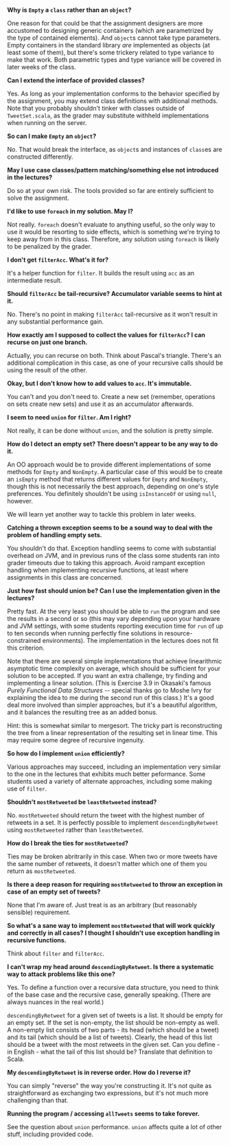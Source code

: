 **Why is `Empty` a `class` rather than an `object`?**

One reason for that could be that the assignment designers are more accustomed to designing generic containers (which are parametrized by the type of contained elements). And `object`s cannot take type parameters. Empty containers in the standard library *are* implemented as objects (at least some of them), but there's some trickery related to type variance to make that work. Both parametric types and type variance will be covered in later weeks of the class.

**Can I extend the interface of provided classes?**

Yes. As long as your implementation conforms to the behavior specified by the assignment, you may extend class definitions with additional methods. Note that you probably shouldn't tinker with classes outside of `TweetSet.scala`, as the grader may substitute withheld implementations when running on the server.

**So can I make `Empty` an `object`?**

No. That would break the interface, as `object`s and instances of `class`es are constructed differently.

**May I use case classes/pattern matching/something else not introduced in the lectures?**

Do so at your own risk. The tools provided so far are entirely sufficient to solve the assignment.

**I'd like to use `foreach` in my solution. May I?**

Not really. `foreach` doesn't evaluate to anything useful, so the only way to use it would be resorting to side effects, which is something we're trying to keep away from in this class. Therefore, any solution using `foreach` is likely to be penalized by the grader.

**I don't get `filterAcc`. What's it for?**

It's a helper function for `filter`. It builds the result using `acc` as an intermediate result.

**Should `filterAcc` be tail-recursive? Accumulator variable seems to hint at it.**

No. There's no point in making `filterAcc` tail-recursive as it won't result in any substantial performance gain.

**How exactly am I supposed to collect the values for `filterAcc`? I can recurse on just one branch.**

Actually, you can recurse on both. Think about Pascal's triangle. There's an additional complication in this case, as one of your recursive calls should be using the result of the other.

**Okay, but I don't know how to add values to `acc`. It's immutable.**

You can't and you don't need to. Create a new set (remember, operations on sets create new sets) and use it as an accumulator afterwards.

**I seem to need `union` for `filter`. Am I right?**

Not really, it can be done without `union`, and the solution is pretty simple.

**How do I detect an empty set? There doesn't appear to be any way to do it.**

An OO approach would be to provide different implementations of some methods for `Empty` and `NonEmpty`. A particular case of this would be to create an `isEmpty` method that returns different values for `Empty` and `NonEmpty`, though this is not necessarily the best approach, depending on one's style preferences. You definitely shouldn't be using `isInstanceOf` or using `null`, however.

We will learn yet another way to tackle this problem in later weeks.

**Catching a thrown exception seems to be a sound way to deal with the problem of handling empty sets.**

You shouldn't do that. Exception handling seems to come with substantial overhead on JVM, and in previous runs of the class some students ran into grader timeouts due to taking this approach. Avoid rampant exception handling when implementing recursive functions, at least where assignments in this class are concerned.

**Just how fast should union be? Can I use the implementation given in the lectures?**

Pretty fast. At the very least you should be able to `run` the program and see the results in a second or so (this may vary depending upon your hardware and JVM settings, with some students reporting execution time for `run` of up to ten seconds when running perfectly fine solutions in resource-constrained environments). The implementation in the lectures does not fit this criterion.

Note that there are several simple implementations that achieve linearithmic asymptotic time complexity on average, which should be sufficient for your solution to be accepted. If you want an extra challenge, try finding and implementing a linear solution. (This is Exercise 3.9 in Okasaki's famous *Purely Functional Data Structures* -- special thanks go to Moshe Ivry for explaining the idea to me during the second run of this class.) It's a good deal more involved than simpler approaches, but it's a beautiful algorithm, and it balances the resulting tree as an added bonus.

Hint: this is somewhat similar to mergesort. The tricky part is reconstructing the tree from a linear representation of the resulting set in linear time. This may require some degree of recursive ingenuity.

**So how do I implement `union` efficiently?**

Various approaches may succeed, including an implementation very similar to the one in the lectures that exhibits much better peformance. Some students used a variety of alternate approaches, including some making use of `filter`.

**Shouldn't `mostRetweeted` be `leastRetweeted` instead?**

No. `mostRetweeted` should return the tweet with the highest number of retweets in a set. It is perfectly possible to implement `descendingByRetweet` using `mostRetweeted` rather than `leastRetweeted`.

**How do I break the ties for `mostRetweeted`?**

Ties may be broken abritrarily in this case. When two or more tweets have the same number of retweets, it doesn't matter which one of them you return as `mostRetweeted`.

**Is there a deep reason for requiring `mostRetweeted` to throw an exception in case of an empty set of tweets?**

None that I'm aware of. Just treat is as an arbitrary (but reasonably sensible) requirement.

**So what's a sane way to implement `mostRetweeted` that will work quickly and correctly in all cases? I thought I shouldn't use exception handling in recursive functions.**

Think about `filter` and `filterAcc`.

**I can't wrap my head around `descendingByRetweet`. Is there a systematic way to attack problems like this one?**

Yes. To define a function over a recursive data structure, you need to think of the base case and the recursive case, generally speaking. (There are always nuances in the real world.)

`descendingByRetweet` for a given set of tweets is a list. It should be empty for an empty set. If the set is non-empty, the list should be non-empty as well. A non-empty list consists of two parts - its head (which should be a tweet) and its tail (which should be a list of tweets). Clearly, the head of this list should be a tweet with the most retweets in the given set. Can you define - in English - what the tail of this list should be? Translate that definition to Scala.

**My `descendingByRetweet` is in reverse order. How do I reverse it?**

You can simply "reverse" the way you're constructing it. It's not quite as straightforward as exchanging two expressions, but it's not much more challenging than that.

**Running the program / accessing `allTweets` seems to take forever.**

See the question about `union` performance. `union` affects quite a lot of other stuff, including provided code.
